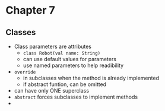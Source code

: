 # Chapter 7

## Classes
- Class parameters are attributes
  - `class Robot(val name: String)`
  - can use default values for parameters
  - use named parameters to help readibility
- `override`
  - in subclasses when the method is already implemented
  - if abstract funtion, can be omitted
- can have only ONE superclass
- `abstract` forces subclasses to implement methods
- 
